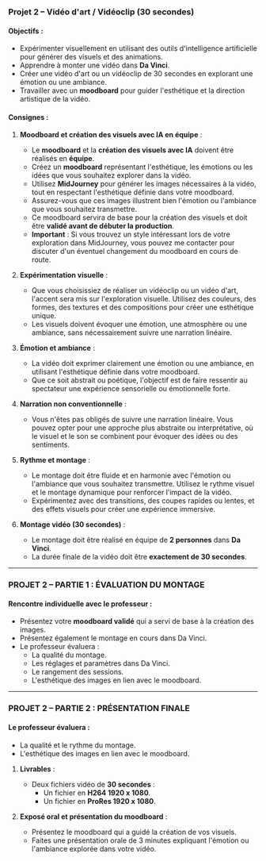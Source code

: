 ### Projet 2 – Vidéo d'art / Vidéoclip (30 secondes)

#### Objectifs :
- Expérimenter visuellement en utilisant des outils d'intelligence artificielle pour générer des visuels et des animations.
- Apprendre à monter une vidéo dans **Da Vinci**.
- Créer une vidéo d'art ou un vidéoclip de 30 secondes en explorant une émotion ou une ambiance.
- Travailler avec un **moodboard** pour guider l'esthétique et la direction artistique de la vidéo.

#### Consignes :

1. **Moodboard et création des visuels avec IA en équipe** :
   - Le **moodboard** et la **création des visuels avec IA** doivent être réalisés en **équipe**.
   - Créez un **moodboard** représentant l'esthétique, les émotions ou les idées que vous souhaitez explorer dans la vidéo.
   - Utilisez **MidJourney** pour générer les images nécessaires à la vidéo, tout en respectant l'esthétique définie dans votre moodboard.
   - Assurez-vous que ces images illustrent bien l'émotion ou l'ambiance que vous souhaitez transmettre.
   - Ce moodboard servira de base pour la création des visuels et doit être **validé avant de débuter la production**.
   - **Important** : Si vous trouvez un style intéressant lors de votre exploration dans MidJourney, vous pouvez me contacter pour discuter d'un éventuel changement du moodboard en cours de route.

2. **Expérimentation visuelle** :
   - Que vous choisissiez de réaliser un vidéoclip ou un vidéo d'art, l'accent sera mis sur l'exploration visuelle. Utilisez des couleurs, des formes, des textures et des compositions pour créer une esthétique unique.
   - Les visuels doivent évoquer une émotion, une atmosphère ou une ambiance, sans nécessairement suivre une narration linéaire.

3. **Émotion et ambiance** :
   - La vidéo doit exprimer clairement une émotion ou une ambiance, en utilisant l'esthétique définie dans votre moodboard.
   - Que ce soit abstrait ou poétique, l'objectif est de faire ressentir au spectateur une expérience sensorielle ou émotionnelle forte.

4. **Narration non conventionnelle** :
   - Vous n'êtes pas obligés de suivre une narration linéaire. Vous pouvez opter pour une approche plus abstraite ou interprétative, où le visuel et le son se combinent pour évoquer des idées ou des sentiments.

5. **Rythme et montage** :
   - Le montage doit être fluide et en harmonie avec l'émotion ou l'ambiance que vous souhaitez transmettre. Utilisez le rythme visuel et le montage dynamique pour renforcer l'impact de la vidéo.
   - Expérimentez avec des transitions, des coupes rapides ou lentes, et des effets visuels pour créer une expérience immersive.

6. **Montage vidéo (30 secondes)** :
   - Le montage doit être réalisé en équipe de **2 personnes** dans **Da Vinci**.
   - La durée finale de la vidéo doit être **exactement de 30 secondes**.

---

### PROJET 2 – PARTIE 1 : ÉVALUATION DU MONTAGE

#### Rencontre individuelle avec le professeur :
- Présentez votre **moodboard validé** qui a servi de base à la création des images.
- Présentez également le montage en cours dans Da Vinci.
- Le professeur évaluera :
  - La qualité du montage.
  - Les réglages et paramètres dans Da Vinci.
  - Le rangement des sessions.
  - L'esthétique des images en lien avec le moodboard.

---

### PROJET 2 – PARTIE 2 : PRÉSENTATION FINALE

#### Le professeur évaluera :
  - La qualité et le rythme du montage.
  - L'esthétique des images en lien avec le moodboard.

1. **Livrables** :
   - Deux fichiers vidéo de **30 secondes** :
     - Un fichier en **H264 1920 x 1080**.
     - Un fichier en **ProRes 1920 x 1080**.
   
2. **Exposé oral et présentation du moodboard** :
   - Présentez le moodboard qui a guidé la création de vos visuels.
   - Faites une présentation orale de 3 minutes expliquant l'émotion ou l'ambiance explorée dans votre vidéo.
